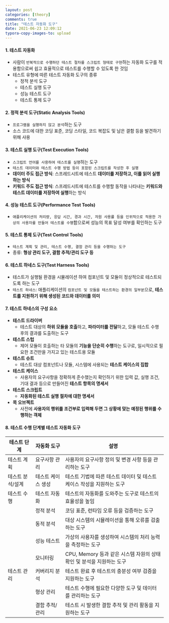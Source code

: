 ```yaml
---
layout: post
categories: [theory]
comments: true
title: "테스트 자동화 도구"
date: 2021-06-23 12:09:12
typora-copy-images-to: upload
---
```


#### 1. 테스트 자동화

- 사람이 `반복적으로 수행하던 테스트 절차를 스크립트 형태로 구현`하는 자동화 도구를 적용함으로써 쉽고 효율적으로 테스트를 수행할 수 있도록 한 것임
- 테스트 유형에 따른 테스트 자동화 도구의 종류
  - 정적 분석 도구
  - 테스트 실행 도구
  - 성능 테스트 도구
  - 테스트 통제 도구

#### 2. 정적 분석 도구(Static Analysis Tools)

- `프로그램을 실행하지 않고 분석`하는 도구
- 소스 코드에 대한 코딩 표준, 코딩 스타일, 코드 복잡도 및 남은 결함 등을 발견하기 위해 사용

#### 3. 테스트 실행 도구(Test Execution Tools)

- `스크립트 언어를 사용하여 테스트를 실행`하는 도구
- `테스트 데이터와 테스트 수행 방법 등이 포함된 스크립트를 작성한 후 실행`
- **데이터 주도 접근 방식**: 스프레드시트에 테스트 **데이터를 저장하고, 이를 읽어 실행하는 방식**
- **키워드 주도 접근 방식**: 스프레드시트에 테스트를 수행할 동작을 나타내는 **키워드와 테스트 데이터를 저장하여 실행**하는 방식

#### 4. 성능 테스트 도구(Performance Test Tools)

- `애플리케이션의 처리량, 응답 시간, 경과 시간, 자원 사용률 등을 인위적으로 적용한 가상의 사용자를 만들어 테스트를 수행`함으로써 성능의 목표 달성 여부를 확인하는 도구

#### 5. 테스트 통제 도구(Test Control Tools)

- `테스트 계획 및 관리, 테스트 수행, 결함 관리 등을 수행하는 도구`
- 종류: **형상 관리 도구, 결함 추적/관리 도구 등**

#### 6. 테스트 하네스 도구(Test Harness Tools)

- 테스트가 실행될 환경을 시뮬레이션 하여 컴포넌트 및 모듈이 정상적으로 테스트되도록 하는 도구
- `테스트 하네스`: 애플리케이션의 `컴포넌트 및 모듈을 테스트하는 환경의 일부분`으로, **테스트를 지원하기 위해 생성된 코드와 데이터를 의미**

#### 7. 테스트 하네스의 구성 요소

- **테스트 드라이버**
  - 테스트 대상의 **하위 모듈을 호출**하고, **파라미터를 전달**하고, 모듈 테스트 수행 후의 결과를 도출하는 도구
- **테스트 스텁**
  - 제어 모듈이 호출하는 타 모듈의 **기능을 단순히 수행**하는 도구로, 일시적으로 필요한 조건만을 가지고 있는 테스트용 모듈
- **테스트 슈트**
  - 테스트 대상 컴포넌트나 모듈, 시스템에 사용되는 **테스트 케이스의 집합** 
- **테스트 케이스**
  - 사용자의 요구사항을 정확하게 준수했는지 확인하기 위한 입력 값, 실행 조건, 기대 결과 등으로 만들어진 **테스트 항목의 명세서**
- **테스트 스크립트**
  - **자동화된 테스트 실행 절차에 대한 명세서** 
- **목 오브젝트**
  - 사전에 **사용자의 행위를 조건부로 입력해 두면 그 상황에 맞는 예정된 행위를 수행하는 객체**

#### 8. 테스트 수행 단계별 테스트 자동화 도구

| 테스트 단계      | 자동화 도구        | 설명                                                         |
| ---------------- | ------------------ | ------------------------------------------------------------ |
| 테스트 계획      | 요구사항 관리      | 사용자의 요구사항 정의 및 변경 사항 등을 관리하는 도구       |
| 테스트 분석/설계 | 테스트 케이스 생성 | 테스트 기법에 따른 테스트 데이터 및 테스트 케이스 작성을 지원하는 도구 |
| 테스트 수행      | 테스트 자동화      | 테스트의 자동화를 도와주는 도구로 테스트의 효율성을 높임     |
|                  | 정적 분석          | 코딩 표준, 런타임 오류 등을 검증하는 도구                    |
|                  | 동적 분석          | 대상 시스템의 시뮬레이션을 통해 오류를 검출하는 도구         |
|                  | 성능 테스트        | 가상의 사용자를 생성하여 시스템의 처리 능력을 측정하는 도구  |
|                  | 모니터링           | CPU, Memory 등과 같은 시스템 자원의 상태 확인 및 분석을 지원하는 도구 |
| 테스트 관리      | 커버리지 분석      | 테스트 완료 후 테스트의 충분성 여부 검증을 지원하는 도구     |
|                  | 형상 관리          | 테스트 수행에 필요한 다양한 도구 및 데이터를 관리하는 도구   |
|                  | 결함 추적/관리     | 테스트 시 발생한 결함 추적 및 관리 활동을 지원하는 도구      |

